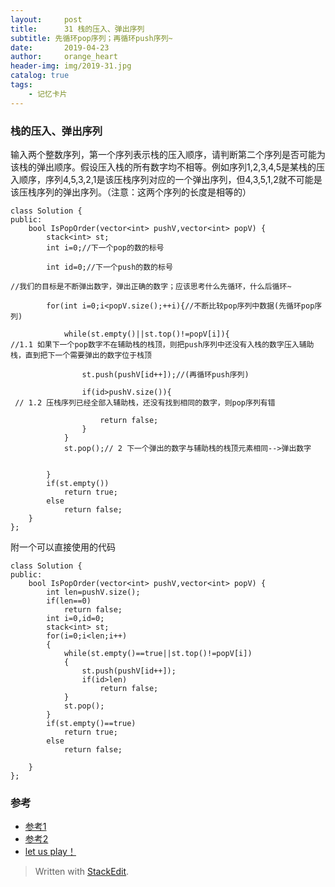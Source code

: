 ```yaml
---
layout:     post
title:      31 栈的压入、弹出序列
subtitle: 先循环pop序列；再循环push序列~
date:       2019-04-23
author:     orange_heart
header-img: img/2019-31.jpg
catalog: true
tags:
    - 记忆卡片
---
```


### 栈的压入、弹出序列

输入两个整数序列，第一个序列表示栈的压入顺序，请判断第二个序列是否可能为该栈的弹出顺序。假设压入栈的所有数字均不相等。例如序列1,2,3,4,5是某栈的压入顺序，序列4,5,3,2,1是该压栈序列对应的一个弹出序列，但4,3,5,1,2就不可能是该压栈序列的弹出序列。（注意：这两个序列的长度是相等的）

```objc
class Solution {
public:
    bool IsPopOrder(vector<int> pushV,vector<int> popV) {
        stack<int> st;
        int i=0;//下一个pop的数的标号  
        
        int id=0;//下一个push的数的标号  
        
//我们的目标是不断弹出数字，弹出正确的数字；应该思考什么先循环，什么后循环~  
        
        for(int i=0;i<popV.size();++i){//不断比较pop序列中数据(先循环pop序列)  
        
            while(st.empty()||st.top()!=popV[i]){
//1.1 如果下一个pop数字不在辅助栈的栈顶，则把push序列中还没有入栈的数字压入辅助栈，直到把下一个需要弹出的数字位于栈顶  
            
                st.push(pushV[id++]);//(再循环push序列)  
                
                if(id>pushV.size()){  
 // 1.2 压栈序列已经全部入辅助栈，还没有找到相同的数字，则pop序列有错  
                
                    return false;
                }
            }
            st.pop();// 2 下一个弹出的数字与辅助栈的栈顶元素相同-->弹出数字  
              
            
        }
        if(st.empty())
            return true;
        else
            return false;
    }
};
```

附一个可以直接使用的代码
```objk
class Solution {
public:
    bool IsPopOrder(vector<int> pushV,vector<int> popV) {
        int len=pushV.size();
        if(len==0)
            return false;
        int i=0,id=0;
        stack<int> st;
        for(i=0;i<len;i++)
        {
            while(st.empty()==true||st.top()!=popV[i])
            {
                st.push(pushV[id++]);
                if(id>len)
                    return false;
            }
            st.pop();
        }
        if(st.empty()==true)
            return true;
        else
            return false;
        
    }
};
```


### 参考

- [参考1](https://github.com/zhedahht/CodingInterviewChinese2)
- [参考2](https://github.com/gatieme/CodingInterviews)
- [let us play！](https://www.nowcoder.com/practice/d77d11405cc7470d82554cb392585106?tpId=13&tqId=11174&tPage=2&rp=1&ru=%2Fta%2Fcoding-interviews&qru=%2Fta%2Fcoding-interviews%2Fquestion-ranking)



> Written with [StackEdit](https://stackedit.io/).

<head>
    <script src="https://cdn.mathjax.org/mathjax/latest/MathJax.js?config=TeX-AMS-MML_HTMLorMML" type="text/javascript"></script>
    <script type="text/x-mathjax-config">
        MathJax.Hub.Config({
            tex2jax: {
            skipTags: ['script', 'noscript', 'style', 'textarea', 'pre'],
            inlineMath: [['$','$']]
            }
        });
    </script>
</head>
<!--stackedit_data:
eyJoaXN0b3J5IjpbLTExNzk0MTU3NTcsLTExMjY0Mjc4MTgsMT
IzMTA0NjM4MywtMTU0Nzg5Njg4MiwzMDE5Mzc1MTQsLTQzMDI0
ODQwMiwtMTg2MDg0MTcwMCwtMjA1NTAxODk1NiwtMTgyMTY5Mj
k0MSwtMTkyMzMwMzU4MiwyMDE2NDEwMzM1XX0=
-->
